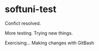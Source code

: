 # softuni-test
Confict resolved.

More testing.
Trying new things.

Exercising...
Making changes with GitBash


